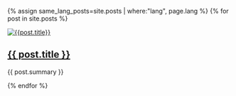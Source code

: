 
{% assign same_lang_posts=site.posts | where:"lang", page.lang %}
{% for post in site.posts %}
<div class="{% cycle 'post', 'post' %}">
  <div class="post-image">
    <a href="{{ post.url }}"><img src="{{post.image}}" alt="{{post.title}}"></a>
  </div>
  <div class="post-teaser">
    <div class="post-teaser-title">
      <h2><a href="{{ post.url }}">{{ post.title }}</a></h2>
    </div>
    <div class="post-teaser-content">
    <p>{{ post.summary }}</p>
    </div>
  </div>
  </div>
{% endfor %}
